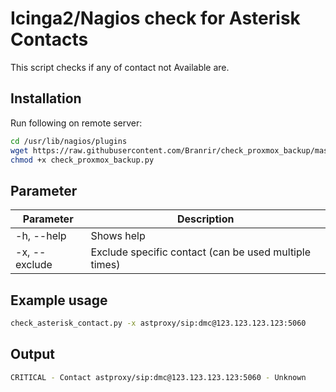 # Icinga2/Nagios check for Asterisk Contacts

This script checks if any of contact not Available are.


## Installation

Run following on remote server:
```bash
cd /usr/lib/nagios/plugins
wget https://raw.githubusercontent.com/Branrir/check_proxmox_backup/master/check_proxmox_backup.py
chmod +x check_proxmox_backup.py
```

## Parameter

| Parameter | Description |
| --- | --- |
| -h, --help | Shows help |
| -x, --exclude | Exclude specific contact (can be used multiple times) |

## Example usage

```bash
check_asterisk_contact.py -x astproxy/sip:dmc@123.123.123.123:5060
```

## Output

```bash
CRITICAL - Contact astproxy/sip:dmc@123.123.123.123:5060 - Unknown 
```